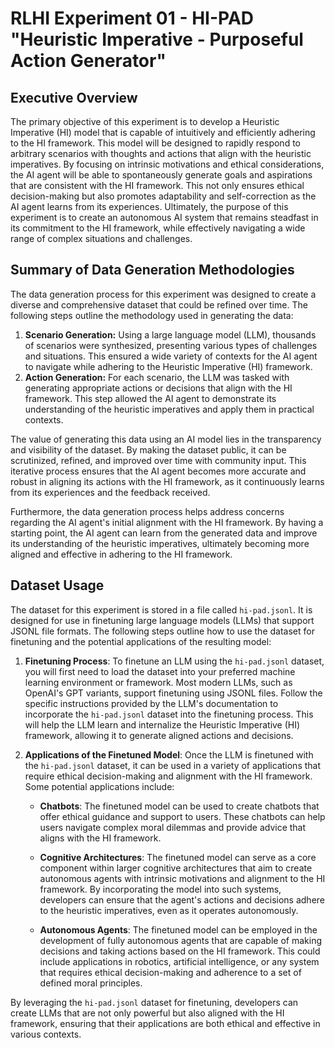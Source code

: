 # RLHI Experiment 01 - HI-PAD "Heuristic Imperative - Purposeful Action Generator"

## Executive Overview

The primary objective of this experiment is to develop a Heuristic Imperative (HI) model that is capable of intuitively and efficiently adhering to the HI framework. This model will be designed to rapidly respond to arbitrary scenarios with thoughts and actions that align with the heuristic imperatives. By focusing on intrinsic motivations and ethical considerations, the AI agent will be able to spontaneously generate goals and aspirations that are consistent with the HI framework. This not only ensures ethical decision-making but also promotes adaptability and self-correction as the AI agent learns from its experiences. Ultimately, the purpose of this experiment is to create an autonomous AI system that remains steadfast in its commitment to the HI framework, while effectively navigating a wide range of complex situations and challenges.

## Summary of Data Generation Methodologies

The data generation process for this experiment was designed to create a diverse and comprehensive dataset that could be refined over time. The following steps outline the methodology used in generating the data:

1. **Scenario Generation:** Using a large language model (LLM), thousands of scenarios were synthesized, presenting various types of challenges and situations. This ensured a wide variety of contexts for the AI agent to navigate while adhering to the Heuristic Imperative (HI) framework.
2. **Action Generation:** For each scenario, the LLM was tasked with generating appropriate actions or decisions that align with the HI framework. This step allowed the AI agent to demonstrate its understanding of the heuristic imperatives and apply them in practical contexts.

The value of generating this data using an AI model lies in the transparency and visibility of the dataset. By making the dataset public, it can be scrutinized, refined, and improved over time with community input. This iterative process ensures that the AI agent becomes more accurate and robust in aligning its actions with the HI framework, as it continuously learns from its experiences and the feedback received.

Furthermore, the data generation process helps address concerns regarding the AI agent's initial alignment with the HI framework. By having a starting point, the AI agent can learn from the generated data and improve its understanding of the heuristic imperatives, ultimately becoming more aligned and effective in adhering to the HI framework.

## Dataset Usage

The dataset for this experiment is stored in a file called `hi-pad.jsonl`. It is designed for use in finetuning large language models (LLMs) that support JSONL file formats. The following steps outline how to use the dataset for finetuning and the potential applications of the resulting model:

1. **Finetuning Process**: To finetune an LLM using the `hi-pad.jsonl` dataset, you will first need to load the dataset into your preferred machine learning environment or framework. Most modern LLMs, such as OpenAI's GPT variants, support finetuning using JSONL files. Follow the specific instructions provided by the LLM's documentation to incorporate the `hi-pad.jsonl` dataset into the finetuning process. This will help the LLM learn and internalize the Heuristic Imperative (HI) framework, allowing it to generate aligned actions and decisions.

2. **Applications of the Finetuned Model**: Once the LLM is finetuned with the `hi-pad.jsonl` dataset, it can be used in a variety of applications that require ethical decision-making and alignment with the HI framework. Some potential applications include:

   - **Chatbots**: The finetuned model can be used to create chatbots that offer ethical guidance and support to users. These chatbots can help users navigate complex moral dilemmas and provide advice that aligns with the HI framework.
   
   - **Cognitive Architectures**: The finetuned model can serve as a core component within larger cognitive architectures that aim to create autonomous agents with intrinsic motivations and alignment to the HI framework. By incorporating the model into such systems, developers can ensure that the agent's actions and decisions adhere to the heuristic imperatives, even as it operates autonomously.
   
   - **Autonomous Agents**: The finetuned model can be employed in the development of fully autonomous agents that are capable of making decisions and taking actions based on the HI framework. This could include applications in robotics, artificial intelligence, or any system that requires ethical decision-making and adherence to a set of defined moral principles.

By leveraging the `hi-pad.jsonl` dataset for finetuning, developers can create LLMs that are not only powerful but also aligned with the HI framework, ensuring that their applications are both ethical and effective in various contexts.
